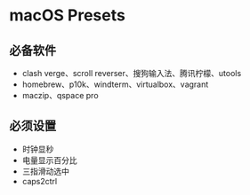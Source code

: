 # macOS Presets

## 必备软件
- clash verge、scroll reverser、搜狗输入法、腾讯柠檬、utools
- homebrew、p10k、windterm、virtualbox、vagrant
- maczip、qspace pro

## 必须设置
- 时钟显秒
- 电量显示百分比
- 三指滑动选中
- caps2ctrl
